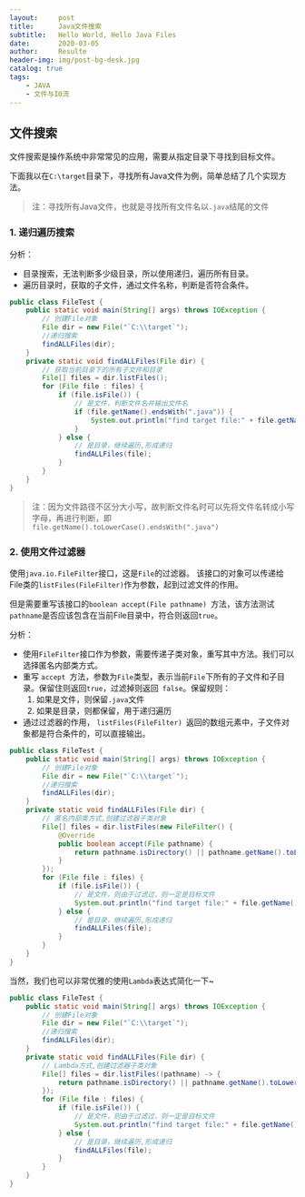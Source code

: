 ```yaml
---
layout:     post               
title:      Java文件搜索               
subtitle:   Hello World, Hello Java Files 
date:       2020-03-05              
author:     Resulte                      
header-img: img/post-bg-desk.jpg  
catalog: true                       
tags:                               
    - JAVA
	- 文件与IO流
---
```


## 文件搜索

文件搜索是操作系统中非常常见的应用，需要从指定目录下寻找到目标文件。

下面我以在`C:\target`目录下，寻找所有Java文件为例，简单总结了几个实现方法。

> 注：寻找所有Java文件，也就是寻找所有文件名以`.java`结尾的文件

### **1. 递归遍历搜索**

分析：

- 目录搜索，无法判断多少级目录，所以使用递归，遍历所有目录。 
- 遍历目录时，获取的子文件，通过文件名称，判断是否符合条件。

```java
public class FileTest {
    public static void main(String[] args) throws IOException {
        // 创建File对象
        File dir = new File("`C:\\target`");
        //递归搜索
        findALLFiles(dir); 
    }
    private static void findALLFiles(File dir) {
        // 获取当前目录下的所有子文件和目录
        File[] files = dir.listFiles();
        for (File file : files) { 
            if (file.isFile()) { 
                // 是文件，判断文件名并输出文件名 
                if (file.getName().endsWith(".java")) { 
                    System.out.println("find target file:" + file.getName()); 
                } 
            } else { 
                // 是目录，继续遍历,形成递归 
                findALLFiles(file); 
            } 
        }
    }
}
```

> 注：因为文件路径不区分大小写，故判断文件名时可以先将文件名转成小写字母，再进行判断，即`file.getName().toLowerCase().endsWith(".java")` 

### **2. 使用文件过滤器**

使用`java.io.FileFilter`接口，这是`File`的过滤器。 该接口的对象可以传递给File类的` listFiles(FileFilter) `作为参数，起到过滤文件的作用。

但是需要重写该接口的`boolean accept(File pathname) `方法，该方法测试`pathname`是否应该包含在当前File目录中，符合则返回`true`。

分析：

- 使用`FileFilter`接口作为参数，需要传递子类对象，重写其中方法。我们可以选择匿名内部类方式。
- 重写 `accept `方法，参数为`File`类型，表示当前`File`下所有的子文件和子目录。保留住则返回`true`，过滤掉则返回` false`。保留规则：
  1. 如果是文件，则保留`.java`文件
  2. 如果是目录，则都保留，用于递归遍历
- 通过过滤器的作用， `listFiles(FileFilter) `返回的数组元素中，子文件对象都是符合条件的，可以直接输出。 

```java
public class FileTest {
    public static void main(String[] args) throws IOException {
        // 创建File对象
        File dir = new File("`C:\\target`");
        //递归搜索
        findALLFiles(dir); 
    }
    private static void findALLFiles(File dir) {
        // 匿名内部类方式,创建过滤器子类对象
        File[] files = dir.listFiles(new FileFilter() {
            @Override
            public boolean accept(File pathname) {
                return pathname.isDirectory() || pathname.getName().toLowerCase().endsWith(".java");
            }
        });
        for (File file : files) { 
            if (file.isFile()) { 
                // 是文件，则由于过滤过，则一定是目标文件 
                System.out.println("find target file:" + file.getName()); 
            } else { 
                // 是目录，继续遍历,形成递归 
                findALLFiles(file); 
            } 
        }
    }
}
```

当然，我们也可以非常优雅的使用`Lambda`表达式简化一下~

```java
public class FileTest {
    public static void main(String[] args) throws IOException {
        // 创建File对象
        File dir = new File("`C:\\target`");
        //递归搜索
        findALLFiles(dir); 
    }
    private static void findALLFiles(File dir) {
        // Lambda方式,创建过滤器子类对象
        File[] files = dir.listFiles((pathname) -> {
            return pathname.isDirectory() || pathname.getName().toLowerCase().endsWith(".java");
        });
        for (File file : files) { 
            if (file.isFile()) { 
                // 是文件，则由于过滤过，则一定是目标文件 
                System.out.println("find target file:" + file.getName()); 
            } else { 
                // 是目录，继续遍历,形成递归 
                findALLFiles(file); 
            } 
        }
    }
}
```


